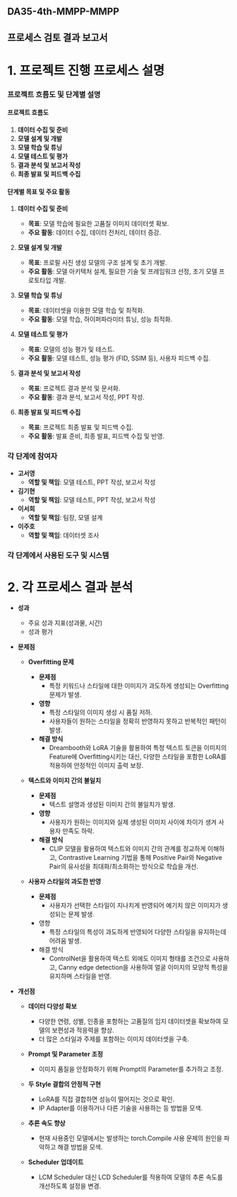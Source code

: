 ## DA35-4th-MMPP-MMPP
## 프로세스 검토 결과 보고서

# 1. 프로젝트 진행 프로세스 설명
### 프로젝트 흐름도 및 단계별 설명

#### 프로젝트 흐름도

1. **데이터 수집 및 준비**
2. **모델 설계 및 개발**
3. **모델 학습 및 튜닝**
4. **모델 테스트 및 평가**
5. **결과 분석 및 보고서 작성**
6. **최종 발표 및 피드백 수집**

#### 단계별 목표 및 주요 활동

1. **데이터 수집 및 준비**
   - **목표**: 모델 학습에 필요한 고품질 이미지 데이터셋 확보.
   - **주요 활동**: 데이터 수집, 데이터 전처리, 데이터 증강.

2. **모델 설계 및 개발**
   - **목표**: 프로필 사진 생성 모델의 구조 설계 및 초기 개발.
   - **주요 활동**: 모델 아키텍처 설계, 필요한 기술 및 프레임워크 선정, 초기 모델 프로토타입 개발.


3. **모델 학습 및 튜닝**
   - **목표**: 데이터셋을 이용한 모델 학습 및 최적화.
   - **주요 활동**: 모델 학습, 하이퍼파라미터 튜닝, 성능 최적화.

4. **모델 테스트 및 평가**
   - **목표**: 모델의 성능 평가 및 테스트.
   - **주요 활동**: 모델 테스트, 성능 평가 (FID, SSIM 등), 사용자 피드백 수집.

5. **결과 분석 및 보고서 작성**
   - **목표**: 프로젝트 결과 분석 및 문서화.
   - **주요 활동**: 결과 분석, 보고서 작성, PPT 작성.

6. **최종 발표 및 피드백 수집**
   - **목표**: 프로젝트 최종 발표 및 피드백 수집.
   - **주요 활동**: 발표 준비, 최종 발표, 피드백 수집 및 반영.
   
### 각 단계에 참여자

- **고서영**
  - **역할 및 책임**: 모델 테스트, PPT 작성, 보고서 작성
- **김기현**
  - **역할 및 책임**: 모델 테스트, PPT 작성, 보고서 작성
- **이서희**
  - **역할 및 책임**: 팀장, 모델 설계
- **이주호**
  - **역할 및 책임**: 데이터셋 조사

### 각 단계에서 사용된 도구 및 시스템


# 2. 각 프로세스 결과 분석
- **성과**
    - 주요 성과 지표(성과물, 시간)
    - 성과 평가

- **문제점**
    - **Overfitting 문제**
        - **문제점**
            - 특정 키워드나 스타일에 대한 이미지가 과도하게 생성되는 Overfitting 문제가 발생.
        - **영향**
            - 특정 스타일의 이미지 생성 시 품질 저하.
            - 사용자들이 원하는 스타일을 정확히 반영하지 못하고 반복적인 패턴이 발생.
        - **해결 방식**
            - Dreambooth와 LoRA 기술을 활용하여 특정 텍스트 토큰을 이미지의 Feature에 Overfitting시키는 대신, 다양한 스타일을 포함한 LoRA를 적용하여 안정적인 이미지 출력 보장.

    - **텍스트와 이미지 간의 불일치**
        - **문제점**
            - 텍스트 설명과 생성된 이미지 간의 불일치가 발생.
        - **영향**
            - 사용자가 원하는 이미지와 실제 생성된 이미지 사이에 차이가 생겨 사용자 만족도 하락.
        - **해결 방식**
            - CLIP 모델을 활용하여 텍스트와 이미지 간의 관계를 정교하게 이해하고, Contrastive Learning 기법을 통해 Positive Pair와 Negative Pair의 유사성을 최대화/최소화하는 방식으로 학습을 개선.
  
    - **사용자 스타일의 과도한 반영**
        - **문제점**
            - 사용자가 선택한 스타일이 지나치게 반영되어 예기치 않은 이미지가 생성되는 문제 발생.
        - 영향
            - 특정 스타일의 특성이 과도하게 반영되어 다양한 스타일을 유지하는데 어려움 발생.
        - 해결 방식
            - ControlNet을 활용하여 텍스트 외에도 이미지 형태를 조건으로 사용하고, Canny edge detection을 사용하여 얼굴 이미지의 모양적 특성을 유지하며 스타일을 반영.

- **개선점**
    - **데이터 다양성 확보**
        - 다양한 연령, 성별, 인종을 포함하는 고품질의 임지 데이터셋을 확보하여 모델의 보편성과 적응력을 향상.
        - 더 많은 스타일과 주제를 포함하는 이미지 데이터셋을 구축.
  
    - **Prompt 및 Parameter 조정**
        - 이미지 품질을 안정화하기 위해 Prompt의 Parameter를 추가하고 조정.
     
    - **두 Style 결합의 안정적 구현**
        - LoRA를 직접 결합하면 성능이 떨어지는 것으로 확인. 
        - IP Adapter를 이용하거나 다른 기술을 사용하는 등 방법을 모색.

    - **추론 속도 향상**
        - 현재 사용중인 모델에서는 발생하는 torch.Compile 사용 문제의 원인을 파악하고 해결 방법을 모색.
       
    - **Scheduler 업데이트**
        - LCM Scheduler 대신 LCD Scheduler를 적용하여 모델의 추론 속도를 개선하도록 설정을 변경.
